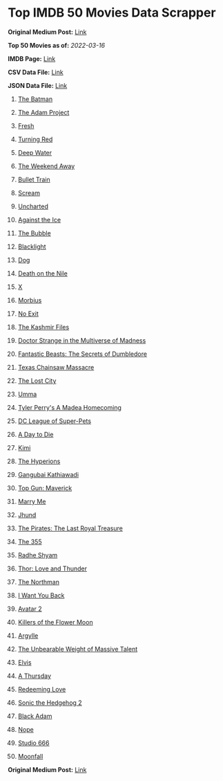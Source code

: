 # Top IMDB 50 Movies Data Scrapper

**Original Medium Post:** [Link](https://medium.com/@nishantsahoo/which-movie-should-i-watch-5c83a3c0f5b1) 

**Top 50 Movies as of:** _2022-03-16_

**IMDB Page:** [Link](http://www.imdb.com/search/title?release_date=2022,2022&title_type=feature)

**CSV Data File:** [Link](/Data/data.csv)

**JSON Data File:** [Link](/Data/data.json)

1. [The Batman](https://www.imdb.com/title/tt1877830/?ref_=adv_li_tt)

2. [The Adam Project](https://www.imdb.com/title/tt2463208/?ref_=adv_li_tt)

3. [Fresh](https://www.imdb.com/title/tt13403046/?ref_=adv_li_tt)

4. [Turning Red](https://www.imdb.com/title/tt8097030/?ref_=adv_li_tt)

5. [Deep Water](https://www.imdb.com/title/tt2180339/?ref_=adv_li_tt)

6. [The Weekend Away](https://www.imdb.com/title/tt14817272/?ref_=adv_li_tt)

7. [Bullet Train](https://www.imdb.com/title/tt12593682/?ref_=adv_li_tt)

8. [Scream](https://www.imdb.com/title/tt11245972/?ref_=adv_li_tt)

9. [Uncharted](https://www.imdb.com/title/tt1464335/?ref_=adv_li_tt)

10. [Against the Ice](https://www.imdb.com/title/tt13873302/?ref_=adv_li_tt)

11. [The Bubble](https://www.imdb.com/title/tt13610562/?ref_=adv_li_tt)

12. [Blacklight](https://www.imdb.com/title/tt14060094/?ref_=adv_li_tt)

13. [Dog](https://www.imdb.com/title/tt11252248/?ref_=adv_li_tt)

14. [Death on the Nile](https://www.imdb.com/title/tt7657566/?ref_=adv_li_tt)

15. [X](https://www.imdb.com/title/tt13560574/?ref_=adv_li_tt)

16. [Morbius](https://www.imdb.com/title/tt5108870/?ref_=adv_li_tt)

17. [No Exit](https://www.imdb.com/title/tt7550014/?ref_=adv_li_tt)

18. [The Kashmir Files](https://www.imdb.com/title/tt10811166/?ref_=adv_li_tt)

19. [Doctor Strange in the Multiverse of Madness](https://www.imdb.com/title/tt9419884/?ref_=adv_li_tt)

20. [Fantastic Beasts: The Secrets of Dumbledore](https://www.imdb.com/title/tt4123432/?ref_=adv_li_tt)

21. [Texas Chainsaw Massacre](https://www.imdb.com/title/tt11755740/?ref_=adv_li_tt)

22. [The Lost City](https://www.imdb.com/title/tt13320622/?ref_=adv_li_tt)

23. [Umma](https://www.imdb.com/title/tt13235822/?ref_=adv_li_tt)

24. [Tyler Perry's A Madea Homecoming](https://www.imdb.com/title/tt14813966/?ref_=adv_li_tt)

25. [DC League of Super-Pets](https://www.imdb.com/title/tt8912936/?ref_=adv_li_tt)

26. [A Day to Die](https://www.imdb.com/title/tt14412366/?ref_=adv_li_tt)

27. [Kimi](https://www.imdb.com/title/tt14128670/?ref_=adv_li_tt)

28. [The Hyperions](https://www.imdb.com/title/tt7520568/?ref_=adv_li_tt)

29. [Gangubai Kathiawadi](https://www.imdb.com/title/tt10083340/?ref_=adv_li_tt)

30. [Top Gun: Maverick](https://www.imdb.com/title/tt1745960/?ref_=adv_li_tt)

31. [Marry Me](https://www.imdb.com/title/tt10223460/?ref_=adv_li_tt)

32. [Jhund](https://www.imdb.com/title/tt8983228/?ref_=adv_li_tt)

33. [The Pirates: The Last Royal Treasure](https://www.imdb.com/title/tt17491040/?ref_=adv_li_tt)

34. [The 355](https://www.imdb.com/title/tt8356942/?ref_=adv_li_tt)

35. [Radhe Shyam](https://www.imdb.com/title/tt8960382/?ref_=adv_li_tt)

36. [Thor: Love and Thunder](https://www.imdb.com/title/tt10648342/?ref_=adv_li_tt)

37. [The Northman](https://www.imdb.com/title/tt11138512/?ref_=adv_li_tt)

38. [I Want You Back](https://www.imdb.com/title/tt6462958/?ref_=adv_li_tt)

39. [Avatar 2](https://www.imdb.com/title/tt1630029/?ref_=adv_li_tt)

40. [Killers of the Flower Moon](https://www.imdb.com/title/tt5537002/?ref_=adv_li_tt)

41. [Argylle](https://www.imdb.com/title/tt15009428/?ref_=adv_li_tt)

42. [The Unbearable Weight of Massive Talent](https://www.imdb.com/title/tt11291274/?ref_=adv_li_tt)

43. [Elvis](https://www.imdb.com/title/tt3704428/?ref_=adv_li_tt)

44. [A Thursday](https://www.imdb.com/title/tt13028258/?ref_=adv_li_tt)

45. [Redeeming Love](https://www.imdb.com/title/tt11365186/?ref_=adv_li_tt)

46. [Sonic the Hedgehog 2](https://www.imdb.com/title/tt12412888/?ref_=adv_li_tt)

47. [Black Adam](https://www.imdb.com/title/tt6443346/?ref_=adv_li_tt)

48. [Nope](https://www.imdb.com/title/tt10954984/?ref_=adv_li_tt)

49. [Studio 666](https://www.imdb.com/title/tt15374070/?ref_=adv_li_tt)

50. [Moonfall](https://www.imdb.com/title/tt5834426/?ref_=adv_li_tt)

**Original Medium Post:** [Link](https://medium.com/@nishantsahoo/which-movie-should-i-watch-5c83a3c0f5b1) 
